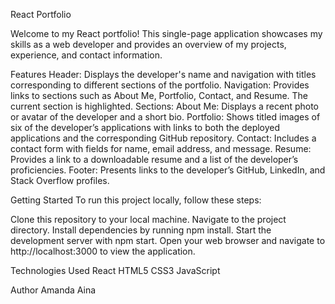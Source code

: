 React Portfolio

Welcome to my React portfolio! This single-page application showcases my skills as a web developer and provides an overview of my projects, experience, and contact information.

Features
Header: Displays the developer's name and navigation with titles corresponding to different sections of the portfolio.
Navigation: Provides links to sections such as About Me, Portfolio, Contact, and Resume. The current section is highlighted.
Sections:
About Me: Displays a recent photo or avatar of the developer and a short bio.
Portfolio: Shows titled images of six of the developer’s applications with links to both the deployed applications and the corresponding GitHub repository.
Contact: Includes a contact form with fields for name, email address, and message.
Resume: Provides a link to a downloadable resume and a list of the developer’s proficiencies.
Footer: Presents links to the developer’s GitHub, LinkedIn, and Stack Overflow profiles.

Getting Started
To run this project locally, follow these steps:

Clone this repository to your local machine.
Navigate to the project directory.
Install dependencies by running npm install.
Start the development server with npm start.
Open your web browser and navigate to http://localhost:3000 to view the application.

Technologies Used
React
HTML5
CSS3
JavaScript

Author
Amanda Aina
